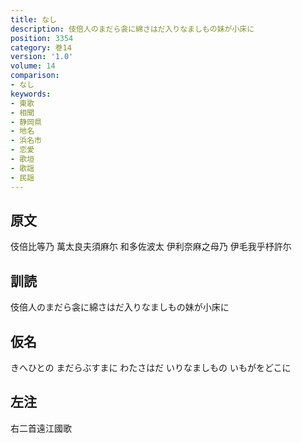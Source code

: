```yaml
---
title: なし
description: 伎倍人のまだら衾に綿さはだ入りなましもの妹が小床に
position: 3354
category: 巻14
version: '1.0'
volume: 14
comparison:
- なし
keywords:
- 東歌
- 相聞
- 静岡県
- 地名
- 浜名市
- 恋愛
- 歌垣
- 歌謡
- 民謡
---
```


## 原文

伎倍比等乃 萬太良夫須麻尓 和多佐波太 伊利奈麻之母乃 伊毛我乎杼許尓

## 訓読

伎倍人のまだら衾に綿さはだ入りなましもの妹が小床に

## 仮名

きへひとの まだらぶすまに わたさはだ いりなましもの いもがをどこに

## 左注

右二首遠江國歌
